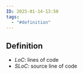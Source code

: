```yaml
---
ID: 2025-01-14-13:50
tags:
  - "#definition"
---
```

## Definition

- *LoC*: lines of code
- *SLoC*: source line of code
